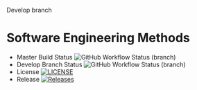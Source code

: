 Develop branch

# Software Engineering Methods
* Master Build Status ![GitHub Workflow Status (branch)](https://img.shields.io/github/actions/workflow/status/MutantAc/Group11Software/Coursework/main.yml?branch=master)
* Develop Branch Status ![GitHub Workflow Status (branch)](https://img.shields.io/github/actions/workflow/status/MutantAc/Coursework/main.yml?branch=develop)
* License [![LICENSE](https://img.shields.io/github/license/MutantAc/Coursework.svg?style=flat-square)](https://github.com/MutantAc/Coursework/blob/master/LICENSE)
* Release [![Releases](https://img.shields.io/github/release/MutantAc/Coursework/all.svg?style=flat-square)](https://github.com/MutantAc/Coursework/releases)


